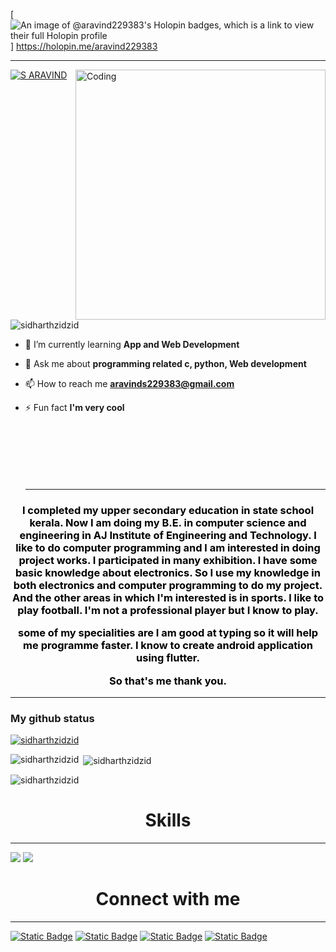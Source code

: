 [![An image of @aravind229383's Holopin badges, which is a link to view their full Holopin profile](https://holopin.me/aravind229383)]
https://holopin.me/aravind229383
<hr>
<a href="https://git.io/typing-svg"><img src="https://readme-typing-svg.demolab.com?font=VT323&size=40&duration=2000&color=4AF7B2&multiline=true&random=false&height=100&lines=Hi+%F0%9F%91%8B+;I'm+S+Aravind!" alt="S ARAVIND" /></a>
<img align="right" alt="Coding" width="400" src="https://camo.githubusercontent.com/c1dcb74cc1c1835b1d716f5051499a2814c683c806b15f04b0eba492863703e9/68747470733a2f2f63646e2e6472696262626c652e636f6d2f75736572732f3733303730332f73637265656e73686f74732f363538313234332f6176656e746f2e676966">
<p align="left"> <img src="https://komarev.com/ghpvc/?username=sidharthzidzid&label=Profile%20views&color=008000&style=flat" alt="sidharthzidzid" /> </p>

- 🌱 I’m currently learning **App and Web Development**

- 💬 Ask me about **programming related c, python, Web development**

- 📫 How to reach me **aravinds229383@gmail.com**

- ⚡ Fun fact **I'm very cool**
  <br>
  <br>
  <br>
  <br>
  <br>
  <br>
  <br>
  <hr>
<h3 align="center" style="color:black;">I completed my upper secondary education in state school kerala.
Now I am doing my B.E. in computer science and engineering in AJ Institute of Engineering and Technology.
l like to do computer programming and l am interested in doing project works. I participated in many exhibition.
l have some basic knowledge about electronics. So I use my knowledge in both electronics and computer programming to do my project.
And the other areas in which I'm interested is in sports. l like to play football. I'm not a professional player but I know to play.

some of my specialities are I am good at typing so it will help me programme faster.
I know to create android application using flutter.

So that's me thank you.</h3>
<hr>
<h3>My github status</h3>
<p align="left"> <a href="https://github.com/ryo-ma/github-profile-trophy"><img src="https://github-profile-trophy.vercel.app/?username=sidharthzidzid" alt="sidharthzidzid" /></a> </p>
<p><img align="left" src="https://github-readme-stats.vercel.app/api/top-langs?username=sidharthzidzid&show_icons=true&locale=en&layout=compact" alt="sidharthzidzid" /></p>

<p>&nbsp;<img align="center" src="https://github-readme-stats.vercel.app/api?username=sidharthzidzid&show_icons=true&locale=en" alt="sidharthzidzid" /></p>

<p><img align="center" src="https://github-readme-streak-stats.herokuapp.com/?user=sidharthzidzid&" alt="sidharthzidzid" /></p>
<h1 align="center">Skills</h1>
<hr>
<img src ="https://skillicons.dev/icons?i=c,cpp,python,java,flutter,androidstudio,html,css"/>
 <img src ="https://skillicons.dev/icons?i=javascript,arduino,raspberrypi,github,linux,nodejs,php,vscode"/>
 
 <h1 align="center">Connect with me</h1>
 <hr>
<a href="www.linkedin.com/in/s-aravind-654154256?
  utm_source=share&utm_campaign=share_via&utm_content=profile&utm_medium=android_app"><img alt="Static Badge" src="https://img.shields.io/badge/LinkedIn-blue?style=social&logo=linkedin"/></a>
<a href="https://instagram.com/sidharth_v_nair?igshid=NGVhN2U2NjQ0Yg=="><img alt="Static Badge" src="https://img.shields.io/badge/Instagram-blue%20?style=social&logo=instagram&logoColor=red-blue"/></a>
<a href="https://x.com/SidharthVNair?t=BsOCmC649VZYq53bd6qExQ&s=09"><img alt="Static Badge" src="https://img.shields.io/badge/twitter-blue?style=social&logo=X"/></a>
<a href="mailto:sidharthvnair3@gmail.com"><img alt="Static Badge" src="https://img.shields.io/badge/Email-blue?style=social&logo=Gmail&logoColor=Red"/></a>
